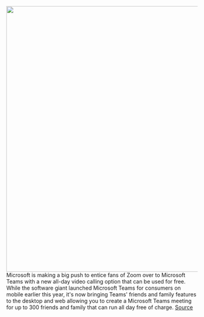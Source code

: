 <img src='https://cdn.vox-cdn.com/thumbor/ViuevbJwXPpF2pRynA9gS_gFPW8=/0x0:2640x1760/1200x800/filters:focal(1109x669:1531x1091)/cdn.vox-cdn.com/uploads/chorus_image/image/67822252/microsoftteams.0.jpg' width='700px' /><br/>
Microsoft is making a big push to entice fans of Zoom over to Microsoft Teams with a new all-day video calling option that can be used for free. While the software giant launched Microsoft Teams for consumers on mobile earlier this year, it's now bringing Teams' friends and family features to the desktop and web allowing you to create a Microsoft Teams meeting for up to 300 friends and family that can run all day free of charge.
<a href='https://www.theverge.com/2020/11/20/21579076/microsoft-teams-free-video-calling-web-zoom-competition'> Source <a/>